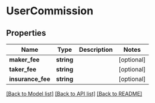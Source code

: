 # UserCommission

## Properties
Name | Type | Description | Notes
------------ | ------------- | ------------- | -------------
**maker_fee** | **string** |  | [optional] 
**taker_fee** | **string** |  | [optional] 
**insurance_fee** | **string** |  | [optional] 

[[Back to Model list]](../README.md#documentation-for-models) [[Back to API list]](../README.md#documentation-for-api-endpoints) [[Back to README]](../README.md)


